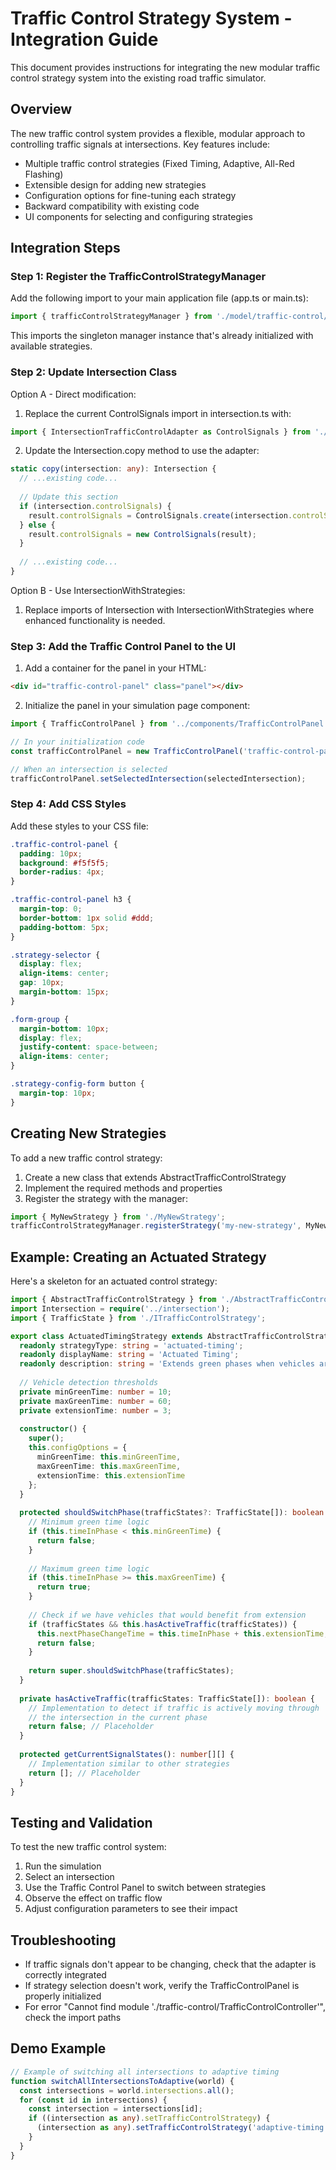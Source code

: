 # Traffic Control Strategy System - Integration Guide

This document provides instructions for integrating the new modular traffic control strategy system into the existing road traffic simulator.

## Overview

The new traffic control system provides a flexible, modular approach to controlling traffic signals at intersections. Key features include:

- Multiple traffic control strategies (Fixed Timing, Adaptive, All-Red Flashing)
- Extensible design for adding new strategies
- Configuration options for fine-tuning each strategy
- Backward compatibility with existing code
- UI components for selecting and configuring strategies

## Integration Steps

### Step 1: Register the TrafficControlStrategyManager

Add the following import to your main application file (app.ts or main.ts):

```typescript
import { trafficControlStrategyManager } from './model/traffic-control/TrafficControlStrategyManager';
```

This imports the singleton manager instance that's already initialized with available strategies.

### Step 2: Update Intersection Class

Option A - Direct modification:
1. Replace the current ControlSignals import in intersection.ts with:

```typescript
import { IntersectionTrafficControlAdapter as ControlSignals } from './traffic-control/IntersectionTrafficControlAdapter';
```

2. Update the Intersection.copy method to use the adapter:

```typescript
static copy(intersection: any): Intersection {
  // ...existing code...
  
  // Update this section
  if (intersection.controlSignals) {
    result.controlSignals = ControlSignals.create(intersection.controlSignals, result);
  } else {
    result.controlSignals = new ControlSignals(result);
  }
  
  // ...existing code...
}
```

Option B - Use IntersectionWithStrategies:
1. Replace imports of Intersection with IntersectionWithStrategies where enhanced functionality is needed.

### Step 3: Add the Traffic Control Panel to the UI

1. Add a container for the panel in your HTML:

```html
<div id="traffic-control-panel" class="panel"></div>
```

2. Initialize the panel in your simulation page component:

```typescript
import { TrafficControlPanel } from '../components/TrafficControlPanel';

// In your initialization code
const trafficControlPanel = new TrafficControlPanel('traffic-control-panel');

// When an intersection is selected
trafficControlPanel.setSelectedIntersection(selectedIntersection);
```

### Step 4: Add CSS Styles

Add these styles to your CSS file:

```css
.traffic-control-panel {
  padding: 10px;
  background: #f5f5f5;
  border-radius: 4px;
}

.traffic-control-panel h3 {
  margin-top: 0;
  border-bottom: 1px solid #ddd;
  padding-bottom: 5px;
}

.strategy-selector {
  display: flex;
  align-items: center;
  gap: 10px;
  margin-bottom: 15px;
}

.form-group {
  margin-bottom: 10px;
  display: flex;
  justify-content: space-between;
  align-items: center;
}

.strategy-config-form button {
  margin-top: 10px;
}
```

## Creating New Strategies

To add a new traffic control strategy:

1. Create a new class that extends AbstractTrafficControlStrategy
2. Implement the required methods and properties
3. Register the strategy with the manager:

```typescript
import { MyNewStrategy } from './MyNewStrategy';
trafficControlStrategyManager.registerStrategy('my-new-strategy', MyNewStrategy);
```

## Example: Creating an Actuated Strategy

Here's a skeleton for an actuated control strategy:

```typescript
import { AbstractTrafficControlStrategy } from './AbstractTrafficControlStrategy';
import Intersection = require('../intersection');
import { TrafficState } from './ITrafficControlStrategy';

export class ActuatedTimingStrategy extends AbstractTrafficControlStrategy {
  readonly strategyType: string = 'actuated-timing';
  readonly displayName: string = 'Actuated Timing';
  readonly description: string = 'Extends green phases when vehicles are detected';
  
  // Vehicle detection thresholds
  private minGreenTime: number = 10;
  private maxGreenTime: number = 60;
  private extensionTime: number = 3;
  
  constructor() {
    super();
    this.configOptions = {
      minGreenTime: this.minGreenTime,
      maxGreenTime: this.maxGreenTime,
      extensionTime: this.extensionTime
    };
  }
  
  protected shouldSwitchPhase(trafficStates?: TrafficState[]): boolean {
    // Minimum green time logic
    if (this.timeInPhase < this.minGreenTime) {
      return false;
    }
    
    // Maximum green time logic
    if (this.timeInPhase >= this.maxGreenTime) {
      return true;
    }
    
    // Check if we have vehicles that would benefit from extension
    if (trafficStates && this.hasActiveTraffic(trafficStates)) {
      this.nextPhaseChangeTime = this.timeInPhase + this.extensionTime;
      return false;
    }
    
    return super.shouldSwitchPhase(trafficStates);
  }
  
  private hasActiveTraffic(trafficStates: TrafficState[]): boolean {
    // Implementation to detect if traffic is actively moving through
    // the intersection in the current phase
    return false; // Placeholder
  }
  
  protected getCurrentSignalStates(): number[][] {
    // Implementation similar to other strategies
    return []; // Placeholder
  }
}
```

## Testing and Validation

To test the new traffic control system:

1. Run the simulation
2. Select an intersection
3. Use the Traffic Control Panel to switch between strategies
4. Observe the effect on traffic flow
5. Adjust configuration parameters to see their impact

## Troubleshooting

- If traffic signals don't appear to be changing, check that the adapter is correctly integrated
- If strategy selection doesn't work, verify the TrafficControlPanel is properly initialized
- For error "Cannot find module './traffic-control/TrafficControlController'", check the import paths

## Demo Example

```typescript
// Example of switching all intersections to adaptive timing
function switchAllIntersectionsToAdaptive(world) {
  const intersections = world.intersections.all();
  for (const id in intersections) {
    const intersection = intersections[id];
    if ((intersection as any).setTrafficControlStrategy) {
      (intersection as any).setTrafficControlStrategy('adaptive-timing');
    }
  }
}
```
